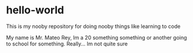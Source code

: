 # hello-world
This is my nooby repository for doing nooby things like learning to code



My name is Mr. Mateo Rey, Im a 20 something something or another going to school for something. Really... Im not quite sure
